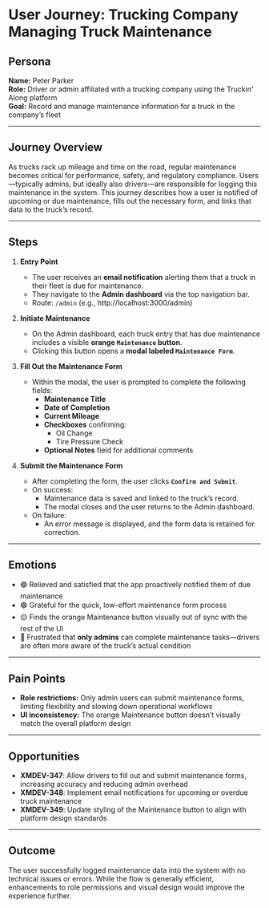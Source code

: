 # User Journey: Trucking Company Managing Truck Maintenance

## Persona

**Name:** Peter Parker  
**Role:** Driver or admin affiliated with a trucking company using the Truckin' Along platform  
**Goal:** Record and manage maintenance information for a truck in the company’s fleet

---

## Journey Overview

As trucks rack up mileage and time on the road, regular maintenance becomes critical for performance, safety, and regulatory compliance. Users—typically admins, but ideally also drivers—are responsible for logging this maintenance in the system. This journey describes how a user is notified of upcoming or due maintenance, fills out the necessary form, and links that data to the truck’s record.

---

## Steps

1. **Entry Point**

   - The user receives an **email notification** alerting them that a truck in their fleet is due for maintenance.
   - They navigate to the **Admin dashboard** via the top navigation bar.
   - Route: `/admin` (e.g., http://localhost:3000/admin)

2. **Initiate Maintenance**

   - On the Admin dashboard, each truck entry that has due maintenance includes a visible **orange `Maintenance` button**.
   - Clicking this button opens a **modal labeled `Maintenance Form`**.

3. **Fill Out the Maintenance Form**

   - Within the modal, the user is prompted to complete the following fields:
     - **Maintenance Title**
     - **Date of Completion**
     - **Current Mileage**
     - **Checkboxes** confirming:
       - Oil Change
       - Tire Pressure Check
     - **Optional Notes** field for additional comments

4. **Submit the Maintenance Form**

   - After completing the form, the user clicks **`Confirm and Submit`**.
   - On success:
     - Maintenance data is saved and linked to the truck’s record.
     - The modal closes and the user returns to the Admin dashboard.
   - On failure:
     - An error message is displayed, and the form data is retained for correction.

---

## Emotions

- 🟢 Relieved and satisfied that the app proactively notified them of due maintenance
- 🟢 Grateful for the quick, low-effort maintenance form process
- 🟡 Finds the orange Maintenance button visually out of sync with the rest of the UI
- 🔴 Frustrated that **only admins** can complete maintenance tasks—drivers are often more aware of the truck’s actual condition

---

## Pain Points

- **Role restrictions:** Only admin users can submit maintenance forms, limiting flexibility and slowing down operational workflows
- **UI inconsistency:** The orange Maintenance button doesn’t visually match the overall platform design

---

## Opportunities

- **XMDEV-347**: Allow drivers to fill out and submit maintenance forms, increasing accuracy and reducing admin overhead
- **XMDEV-348**: Implement email notifications for upcoming or overdue truck maintenance
- **XMDEV-349**: Update styling of the Maintenance button to align with platform design standards

---

## Outcome

The user successfully logged maintenance data into the system with no technical issues or errors. While the flow is generally efficient, enhancements to role permissions and visual design would improve the experience further.
